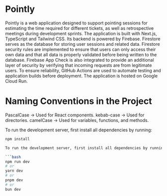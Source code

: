 # Pointly
Pointly is a web application designed to support pointing sessions for estimating the time required for different tickets,
as well as retrospective meetings during development sprints. The application is built with Next.js, TypeScript and Tailwind CSS.
Its backend is powered by Firebase. Firestore serves as the database for storing user sessions and related data.
Firestore security rules are implemented to ensure that users can only access their own data and that all data is
properly validated before being written to the database.
Firebase App Check is also integrated to provide an additional layer of security by
verifying that incoming requests are from legitimate users.
To ensure reliability, GitHub Actions are used to automate testing and application builds before deployment.
The application is hosted on Google Cloud Run.








# Naming Conventions in the Project
PascalCase → Used for React components.
kebab-case → Used for directories.
camelCase → Used for variables, functions, and methods.

To run the development server, first install all dependencies by running:

```bash
npm install

To run the development server, first install all dependencies by running 'npm install':

```bash
npm run dev
# or
yarn dev
# or
pnpm dev
# or
bun dev
```


